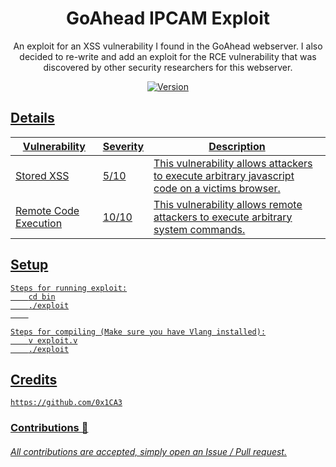 <h1 align="center">
    GoAhead IPCAM Exploit
</h1>
<p align="center">
	An exploit for an XSS vulnerability I found in the GoAhead webserver. I also decided to re-write and add an exploit for 
	the RCE vulnerability that was discovered by other security researchers for this webserver.
</p>

<p align="center">
	<a href="https://deno.land" target="_blank">
    	<img src="https://img.shields.io/badge/Version-1.0.0-7DCDE3?style=for-the-badge" alt="Version">
</p>

## Details
Vulnerability           | Severity    | Description
-------------           | ----------- | -----------
Stored XSS  | 5/10        | This vulnerability allows attackers to execute arbitrary javascript code on a victims browser.
Remote Code Execution   | 10/10       | This vulnerability allows remote attackers to execute arbitrary system commands.

## Setup
```
Steps for running exploit:
	cd bin
	./exploit
	

Steps for compiling (Make sure you have Vlang installed):
	v exploit.v
	./exploit
```
	
## Credits
```
https://github.com/0x1CA3
```
### Contributions 🎉
###### All contributions are accepted, simply open an Issue / Pull request.
